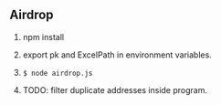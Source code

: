 ## Airdrop

1. npm install 

2. export pk and ExcelPath in environment variables.

3. `$ node airdrop.js`

4. TODO: filter duplicate addresses inside program.
